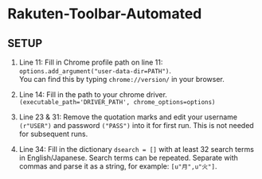 # Rakuten-Toolbar-Automated

## SETUP
1. Line 11: Fill in Chrome profile path on line 11: `options.add_argument("user-data-dir=PATH")`.     
You can find this by typing `chrome://version/` in your browser.

2. Line 14: Fill in the path to your chrome driver. `(executable_path='DRIVER_PATH', chrome_options=options)`

3. Line 23 & 31: Remove the quotation marks and edit your username `(r"USER")` and password `("PASS")` into it for first run. This is not needed for subsequent runs.

4. Line 34: Fill in the dictionary `dsearch = []` with at least 32 search terms in English/Japanese. Search terms can be repeated. Separate with commas and parse it as a string, for example: `[u"月",u"火"]`.

